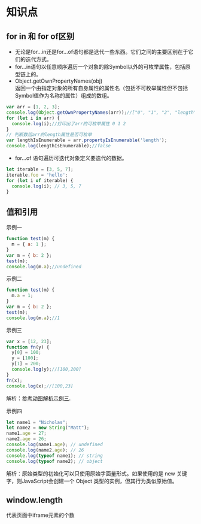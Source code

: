 # 知识点
## for in 和 for of区别
- 无论是for...in还是for...of语句都是迭代一些东西。它们之间的主要区别在于它们的迭代方式。
- for...in语句以任意顺序遍历一个对象的除Symbol以外的可枚举属性，包括原型链上的。
- Object.getOwnPropertyNames(obj)  
  返回一个由指定对象的所有自身属性的属性名（包括不可枚举属性但不包括Symbol值作为名称的属性）组成的数组。
```js
var arr = [1, 2, 3];
console.log(Object.getOwnPropertyNames(arr));//["0", "1", "2", "length"]
for (let i in arr) {
  console.log(i);//打印出了arr的可枚举属性 0 1 2
}
// 判断数组arr的length属性是否可枚举
var lengthIsEnumerable = arr.propertyIsEnumerable('length');
console.log(lengthIsEnumerable);//false
```
- for...of 语句遍历可迭代对象定义要迭代的数据。
```js
let iterable = [3, 5, 7];
iterable.foo = 'hello';
for (let i of iterable) {
  console.log(i); // 3, 5, 7
}
```
## 值和引用
示例一
```js
function test(m) {
  m = { a: 1 };
}
var m = { b: 2 };
test(m);
console.log(m.a);//undefined
```
示例二
```js
function test(m) {
  m.a = 1;
}
var m = { b: 2 };
test(m);
console.log(m.a);//1
```
示例三
```js
var x = [12, 23];
function fn(y) {
  y[0] = 100;
  y = [100];
  y[1] = 200;
  console.log(y);//[100,200]
}
fn(x);
console.log(x);//[100,23]
```
解析：[参考动图解析示例三](https://www.zhihu.com/zvideo/1314911698281725952).

示例四
```js
let name1 = "Nicholas";
let name2 = new String("Matt");
name1.age = 27;
name2.age = 26;
console.log(name1.age); // undefined
console.log(name2.age); // 26
console.log(typeof name1); // string
console.log(typeof name2); // object
```
解析：原始类型的初始化可以只使用原始字面量形式。如果使用的是 new 关键字，则JavaScript会创建一个 Object 类型的实例，但其行为类似原始值。
## window.length
代表页面中iframe元素的个数
